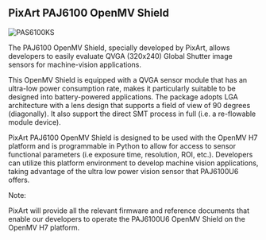 ## PixArt PAJ6100 OpenMV Shield

![PAS6100KS](https://user-images.githubusercontent.com/84829406/121619677-909ecd00-ca9b-11eb-947c-fa705160e303.jpg)

The PAJ6100 OpenMV Shield, specially developed by PixArt, allows developers to easily evaluate QVGA (320x240) Global Shutter image sensors for machine-vision applications.

This OpenMV Shield is equipped with a QVGA sensor module that has an ultra-low power consumption rate, makes it particularly suitable to be designed into battery-powered applications. The package adopts LGA architecture with a lens design that supports a field of view of 90 degrees (diagonally). It also support the direct SMT process in full (i.e. a re-flowable module device).

PixArt PAJ6100 OpenMV Shield is designed to be used with the OpenMV H7 platform and is programmable in Python to allow for access to sensor functional parameters (i.e exposure time, resolution, ROI, etc.). Developers can utilize this platform environment to develop machine vision applications, taking advantage of the ultra low power vision sensor that PAJ6100U6 offers. 



Note: 

PixArt will provide all the relevant firmware and reference documents that enable our developers to operate the PAJ6100U6 OpenMV Shield on the OpenMV H7 platform.

